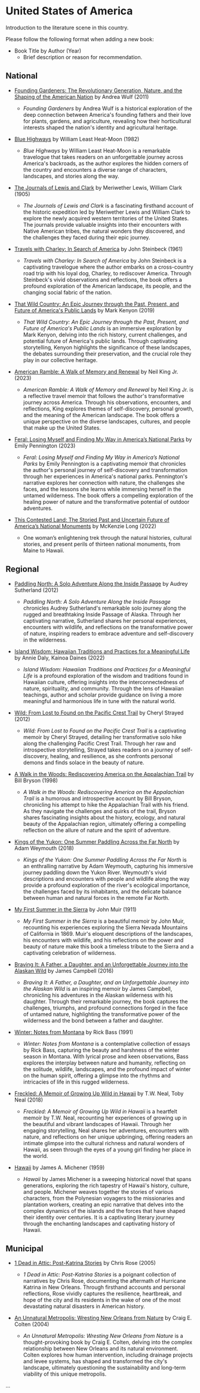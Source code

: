 # United States of America

Introduction to the literature scene in this country.

Please follow the following format when adding a new book:

- Book Title by Author (Year)  
   - Brief description or reason for recommendation.

## National

- [Founding Gardeners: The Revolutionary Generation, Nature, and the Shaping of the American Nation](https://www.goodreads.com/book/show/8770487-founding-gardeners) by Andrea Wulf (2011)  
   - *Founding Gardeners* by Andrea Wulf is a historical exploration of the deep connection between America's founding fathers and their love for plants, gardens, and agriculture, revealing how their horticultural interests shaped the nation's identity and agricultural heritage.

- [Blue Highways](https://www.goodreads.com/book/show/63832.Blue_Highways) by William Least Heat-Moon (1982)  
   - *Blue Highways* by William Least Heat-Moon is a remarkable travelogue that takes readers on an unforgettable journey across America's backroads, as the author explores the hidden corners of the country and encounters a diverse range of characters, landscapes, and stories along the way.
   
- [The Journals of Lewis and Clark](https://www.goodreads.com/book/show/236830.The_Journals_of_Lewis_and_Clark) by Meriwether Lewis, William Clark (1905)  
   - *The Journals of Lewis and Clark* is a fascinating firsthand account of the historic expedition led by Meriwether Lewis and William Clark to explore the newly acquired western territories of the United States. The journals provide valuable insights into their encounters with Native American tribes, the natural wonders they discovered, and the challenges they faced during their epic journey.

- [Travels with Charley: In Search of America](https://www.goodreads.com/book/show/5306.Travels_with_Charley) by John Steinbeck (1961)  
   - *Travels with Charley: In Search of America* by John Steinbeck is a captivating travelogue where the author embarks on a cross-country road trip with his loyal dog, Charley, to rediscover America. Through Steinbeck's vivid observations and reflections, the book offers a profound exploration of the American landscape, its people, and the changing social fabric of the nation.

- [That Wild Country: An Epic Journey through the Past, Present, and Future of America's Public Lands](https://www.goodreads.com/book/show/53043941-that-wild-country) by Mark Kenyon (2019)  
   - *That Wild Country: An Epic Journey through the Past, Present, and Future of America's Public Lands* is an immersive exploration by Mark Kenyon, delving into the rich history, current challenges, and potential future of America's public lands. Through captivating storytelling, Kenyon highlights the significance of these landscapes, the debates surrounding their preservation, and the crucial role they play in our collective heritage.
   
- [American Ramble: A Walk of Memory and Renewal](https://www.goodreads.com/book/show/60012523-american-ramble) by Neil King Jr. (2023)  
    - *American Ramble: A Walk of Memory and Renewal* by Neil King Jr. is a reflective travel memoir that follows the author's transformative journey across America. Through his observations, encounters, and reflections, King explores themes of self-discovery, personal growth, and the meaning of the American landscape. The book offers a unique perspective on the diverse landscapes, cultures, and people that make up the United States.
    
- [Feral: Losing Myself and Finding My Way in America’s National Parks](https://www.goodreads.com/book/show/71689595-feral) by Emily Pennington (2023)  
    - *Feral: Losing Myself and Finding My Way in America’s National Parks* by Emily Pennington is a captivating memoir that chronicles the author's personal journey of self-discovery and transformation through her experiences in America's national parks. Pennington's narrative explores her connection with nature, the challenges she faces, and the lessons she learns while immersing herself in the untamed wilderness. The book offers a compelling exploration of the healing power of nature and the transformative potential of outdoor adventures.
    
- [This Contested Land: The Storied Past and Uncertain Future of America’s National Monuments](https://www.goodreads.com/book/show/59491428-this-contested-land) by McKenzie Long (2022)  
    - One woman’s enlightening trek through the natural histories, cultural stories, and present perils of thirteen national monuments, from Maine to Hawaii.

## Regional

- [Paddling North: A Solo Adventure Along the Inside Passage](https://www.goodreads.com/book/show/13434539-paddling-north) by Audrey Sutherland (2012)  
   - *Paddling North: A Solo Adventure Along the Inside Passage* chronicles Audrey Sutherland's remarkable solo journey along the rugged and breathtaking Inside Passage of Alaska. Through her captivating narrative, Sutherland shares her personal experiences, encounters with wildlife, and reflections on the transformative power of nature, inspiring readers to embrace adventure and self-discovery in the wilderness.

- [Island Wisdom: Hawaiian Traditions and Practices for a Meaningful Life](https://www.goodreads.com/book/show/63135156-island-wisdom) by Annie Daly, Kainoa Daines (2022)  
   - *Island Wisdom: Hawaiian Traditions and Practices for a Meaningful Life* is a profound exploration of the wisdom and traditions found in Hawaiian culture, offering insights into the interconnectedness of nature, spirituality, and community. Through the lens of Hawaiian teachings, author and scholar provide guidance on living a more meaningful and harmonious life in tune with the natural world.

- [Wild: From Lost to Found on the Pacific Crest Trail](https://www.goodreads.com/book/show/13367541-wild) by Cheryl Strayed (2012)  
   - *Wild: From Lost to Found on the Pacific Crest Trail* is a captivating memoir by Cheryl Strayed, detailing her transformative solo hike along the challenging Pacific Crest Trail. Through her raw and introspective storytelling, Strayed takes readers on a journey of self-discovery, healing, and resilience, as she confronts personal demons and finds solace in the beauty of nature.

- [A Walk in the Woods: Rediscovering America on the Appalachian Trail](https://www.goodreads.com/book/show/9791.A_Walk_in_the_Woods) by Bill Bryson (1998)  
   - *A Walk in the Woods: Rediscovering America on the Appalachian Trail* is a humorous and introspective account by Bill Bryson, chronicling his attempt to hike the Appalachian Trail with his friend. As they navigate the challenges and quirks of the trail, Bryson shares fascinating insights about the history, ecology, and natural beauty of the Appalachian region, ultimately offering a compelling reflection on the allure of nature and the spirit of adventure.

- [Kings of the Yukon: One Summer Paddling Across the Far North](https://www.goodreads.com/book/show/40068378-kings-of-the-yukon) by Adam Weymouth (2018)  
   - *Kings of the Yukon: One Summer Paddling Across the Far North* is an enthralling narrative by Adam Weymouth, capturing his immersive journey paddling down the Yukon River. Weymouth's vivid descriptions and encounters with people and wildlife along the way provide a profound exploration of the river's ecological importance, the challenges faced by its inhabitants, and the delicate balance between human and natural forces in the remote Far North.
   
- [My First Summer in the Sierra](https://www.goodreads.com/book/show/25423144-my-first-summer-in-the-sierra) by John Muir (1911)  
   - *My First Summer in the Sierra* is a beautiful memoir by John Muir, recounting his experiences exploring the Sierra Nevada Mountains of California in 1869. Muir's eloquent descriptions of the landscapes, his encounters with wildlife, and his reflections on the power and beauty of nature make this book a timeless tribute to the Sierra and a captivating celebration of wilderness.
   
- [Braving It: A Father, a Daughter, and an Unforgettable Journey into the Alaskan Wild](https://www.goodreads.com/book/show/26109024-braving-it) by James Campbell (2016)  
   - *Braving It: A Father, a Daughter, and an Unforgettable Journey into the Alaskan Wild* is an inspiring memoir by James Campbell, chronicling his adventures in the Alaskan wilderness with his daughter. Through their remarkable journey, the book captures the challenges, triumphs, and profound connections forged in the face of untamed nature, highlighting the transformative power of the wilderness and the bond between a father and daughter.
   
- [Winter: Notes from Montana](https://www.goodreads.com/book/show/14225.Winter) by Rick Bass (1991)  
    - *Winter: Notes from Montana* is a contemplative collection of essays by Rick Bass, capturing the beauty and harshness of the winter season in Montana. With lyrical prose and keen observations, Bass explores the interplay between nature and humanity, reflecting on the solitude, wildlife, landscapes, and the profound impact of winter on the human spirit, offering a glimpse into the rhythms and intricacies of life in this rugged wilderness.
    
- [Freckled: A Memoir of Growing Up Wild in Hawaii](https://www.goodreads.com/book/show/42360548-freckled) by T.W. Neal, Toby Neal (2018)  
    - *Freckled: A Memoir of Growing Up Wild in Hawaii* is a heartfelt memoir by T.W. Neal, recounting her experiences of growing up in the beautiful and vibrant landscapes of Hawaii. Through her engaging storytelling, Neal shares her adventures, encounters with nature, and reflections on her unique upbringing, offering readers an intimate glimpse into the cultural richness and natural wonders of Hawaii, as seen through the eyes of a young girl finding her place in the world.
    
- [Hawaii](https://www.goodreads.com/book/show/12658.Hawaii) by James A. Michener (1959)  
    - *Hawaii* by James Michener is a sweeping historical novel that spans generations, exploring the rich tapestry of Hawaii's history, culture, and people. Michener weaves together the stories of various characters, from the Polynesian voyagers to the missionaries and plantation workers, creating an epic narrative that delves into the complex dynamics of the islands and the forces that have shaped their identity over centuries. It is a captivating literary journey through the enchanting landscapes and captivating history of Hawaii.

## Municipal

- [1 Dead in Attic: Post-Katrina Stories](https://www.goodreads.com/book/show/147318.1_Dead_in_Attic) by Chris Rose (2005)  
   - *1 Dead in Attic: Post-Katrina Stories* is a poignant collection of narratives by Chris Rose, documenting the aftermath of Hurricane Katrina in New Orleans. Through firsthand accounts and personal reflections, Rose vividly captures the resilience, heartbreak, and hope of the city and its residents in the wake of one of the most devastating natural disasters in American history.
   
- [An Unnatural Metropolis: Wresting New Orleans from Nature](https://www.goodreads.com/book/show/75246.An_Unnatural_Metropolis) by Craig E. Colten (2004)  
   - *An Unnatural Metropolis: Wresting New Orleans from Nature* is a thought-provoking book by Craig E. Colten, delving into the complex relationship between New Orleans and its natural environment. Colten explores how human intervention, including drainage projects and levee systems, has shaped and transformed the city's landscape, ultimately questioning the sustainability and long-term viability of this unique metropolis.

...
